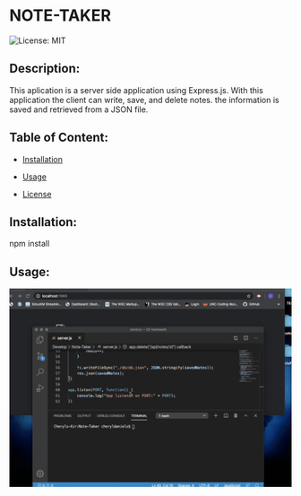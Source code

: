 
# NOTE-TAKER

![License: MIT](https://img.shields.io/badge/License-MIT-brightgreen)

## Description: 
This aplication  is a server side application  using Express.js. With this application  the client can write, save, and delete notes. the information is saved and retrieved from a JSON file.

## Table of Content:
  * [Installation](#installation)

  * [Usage](#usage)

  * [License](#license)



## Installation:
npm install

## Usage:
![](demo.gif)










